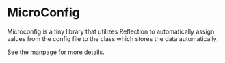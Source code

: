 # MicroConfig

Microconfig is a tiny library that utilizes Reflection to automatically
assign values from the config file to the class which stores the data automatically.

See the manpage for more details.

